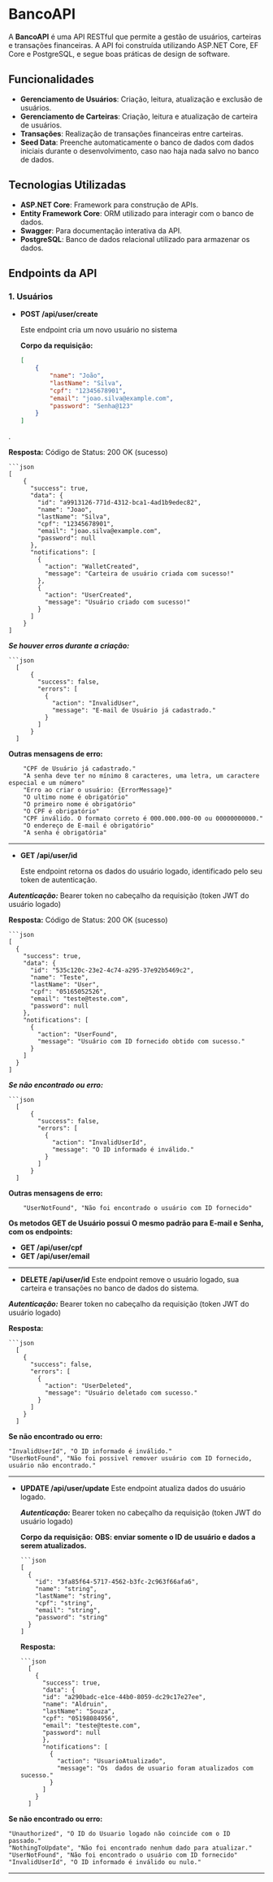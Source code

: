 # BancoAPI

A **BancoAPI** é uma API RESTful que permite a gestão de usuários, carteiras e transações financeiras. A API foi construída utilizando ASP.NET Core, EF Core e PostgreSQL, e segue boas práticas de design de software.

## Funcionalidades

- **Gerenciamento de Usuários**: Criação, leitura, atualização e exclusão de usuários.
- **Gerenciamento de Carteiras**: Criação, leitura e atualização de carteira de usuários.
- **Transações**: Realização de transações financeiras entre carteiras.
- **Seed Data**: Preenche automaticamente o banco de dados com dados iniciais durante o desenvolvimento, caso nao haja nada salvo no banco de dados.

## Tecnologias Utilizadas

- **ASP.NET Core**: Framework para construção de APIs.
- **Entity Framework Core**: ORM utilizado para interagir com o banco de dados.
- **Swagger**: Para documentação interativa da API.
- **PostgreSQL**: Banco de dados relacional utilizado para armazenar os dados.

## Endpoints da API

### 1. **Usuários**

- **POST /api/user/create**
  
  Este endpoint cria um novo usuário no sistema

  **Corpo da requisição:**

  ```json
  [  
      {
          "name": "João",
          "lastName": "Silva",
          "cpf": "12345678901",
          "email": "joao.silva@example.com",
          "password": "Senha@123"
      }
  ]
.

  **Resposta:**
  Código de Status: 200 OK (sucesso)
  
    ```json
    [
        {
          "success": true,
          "data": {
            "id": "a9913126-771d-4312-bca1-4ad1b9edec82",
            "name": "Joao",
            "lastName": "Silva",
            "cpf": "12345678901",
            "email": "joao.silva@example.com",
            "password": null
          },
          "notifications": [
            {
              "action": "WalletCreated",
              "message": "Carteira de usuário criada com sucesso!"
            },
            {
              "action": "UserCreated",
              "message": "Usuário criado com sucesso!"
            }
          ]
        }
    ]

  ***Se houver erros durante a criação:***
  
    ```json
      [
          {
            "success": false,
            "errors": [
              {
                "action": "InvalidUser",
                "message": "E-mail de Usuário já cadastrado."
              }
            ]
          }
      ]
  **Outras mensagens de erro:**
  
        "CPF de Usuário já cadastrado."
        "A senha deve ter no mínimo 8 caracteres, uma letra, um caractere especial e um número"
        "Erro ao criar o usuário: {ErrorMessage}"
        "O ultimo nome é obrigatório"
        "O primeiro nome é obrigatório"
        "O CPF é obrigatório"
        "CPF inválido. O formato correto é 000.000.000-00 ou 00000000000."
        "O endereço de E-mail é obrigatório"
        "A senha é obrigatória"
------------------------------------------------------------------------------------------------

  - **GET /api/user/id**
  
    Este endpoint retorna os dados do usuário logado, identificado pelo seu token de autenticação.

  ***Autenticação:*** Bearer token no cabeçalho da requisição (token JWT do usuário logado)

  **Resposta:**
  Código de Status: 200 OK (sucesso)
  
    ```json
    [
      {
        "success": true,
        "data": {
          "id": "535c120c-23e2-4c74-a295-37e92b5469c2",
          "name": "Teste",
          "lastName": "User",
          "cpf": "05165052526",
          "email": "teste@teste.com",
          "password": null
        },
        "notifications": [
          {
            "action": "UserFound",
            "message": "Usuário com ID fornecido obtido com sucesso."
          }
        ]
      }
    ]

  ***Se não encontrado ou erro:***
  
    ```json
      [
          {
            "success": false,
            "errors": [
              {
                "action": "InvalidUserId",
                "message": "O ID informado é inválido."
              }
            ]
          }
      ]
  **Outras mensagens de erro:**
  
        "UserNotFound", "Não foi encontrado o usuário com ID fornecido"

  **Os metodos GET de Usuário possui O mesmo padrão para E-mail e Senha, com os endpoints:**
  - **GET /api/user/cpf**
  - **GET /api/user/email**
------------------------------------------------------------------------------------------------

  - **DELETE /api/user/id**
    Este endpoint remove o usuário logado, sua carteira e transações no banco de dados do sistema.

  ***Autenticação:*** Bearer token no cabeçalho da requisição (token JWT do usuário logado)
  
  **Resposta:**
  
    ```json
      [
        {
          "success": false,
          "errors": [
            {
              "action": "UserDeleted",
              "message": "Usuário deletado com sucesso."
            }
          ]
        }
      ]
  **Se não encontrado ou erro:**

    "InvalidUserId", "O ID informado é inválido."
    "UserNotFound", "Não foi possivel remover usuário com ID fornecido, usuário não encontrado."
  ------------------------------------------------------------------------------------------------

- **UPDATE /api/user/update**
    Este endpoint atualiza dados do usuário logado.

  ***Autenticação:*** Bearer token no cabeçalho da requisição (token JWT do usuário logado)

  **Corpo da requisição:**
  **OBS: enviar somente o ID de usuário e dados a serem atualizados.**
  
      ```json
      [
        {
          "id": "3fa85f64-5717-4562-b3fc-2c963f66afa6",
          "name": "string",
          "lastName": "string",
          "cpf": "string",
          "email": "string",
          "password": "string"
        }
      ]
  
  **Resposta:**
  
      ```json
        [
          {
            "success": true,
            "data": {
            "id": "a290badc-e1ce-44b0-8059-dc29c17e27ee",
            "name": "Aldruin",
            "lastName": "Souza",
            "cpf": "05198084956",
            "email": "teste@teste.com",
            "password": null
            },
            "notifications": [
              {
                "action": "UsuarioAtualizado",
                "message": "Os  dados de usuario foram atualizados com sucesso."
              }
            ]
          }
        ]
    
**Se não encontrado ou erro:**

    "Unauthorized", "O ID do Usuario logado não coincide com o ID passado."
    "NothingToUpdate", "Não foi encontrado nenhum dado para atualizar."
    "UserNotFound", "Não foi encontrado o usuário com ID fornecido"
    "InvalidUserId", "O ID informado é inválido ou nulo."
  ------------------------------------------------------------------------------------------------



  
  



